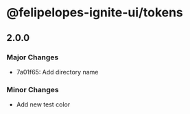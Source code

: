 # @felipelopes-ignite-ui/tokens

## 2.0.0

### Major Changes

- 7a01f65: Add directory name

### Minor Changes

- Add new test color
